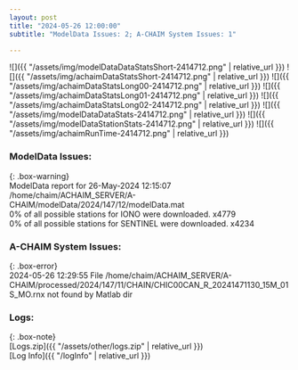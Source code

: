 ```yaml
---
layout: post
title: "2024-05-26 12:00:00"
subtitle: "ModelData Issues: 2; A-CHAIM System Issues: 1"

---
```


![]({{ "/assets/img/modelDataDataStatsShort-2414712.png" | relative_url }})
![]({{ "/assets/img/achaimDataStatsShort-2414712.png" | relative_url }})
![]({{ "/assets/img/achaimDataStatsLong00-2414712.png" | relative_url }})
![]({{ "/assets/img/achaimDataStatsLong01-2414712.png" | relative_url }})
![]({{ "/assets/img/achaimDataStatsLong02-2414712.png" | relative_url }})
![]({{ "/assets/img/modelDataDataStats-2414712.png" | relative_url }})
![]({{ "/assets/img/modelDataStationStats-2414712.png" | relative_url }})
![]({{ "/assets/img/achaimRunTime-2414712.png" | relative_url }})


### ModelData Issues:  
  
{: .box-warning}  
 ModelData report for 26-May-2024 12:15:07   
 /home/chaim/ACHAIM_SERVER/A-CHAIM/modelData/2024/147/12/modelData.mat   
 0% of all possible stations for IONO were downloaded. x4779   
 0% of all possible stations for SENTINEL were downloaded. x4234   
  
### A-CHAIM System Issues:  
  
{: .box-error}  
2024-05-26 12:29:55 File /home/chaim/ACHAIM_SERVER/A-CHAIM/processed/2024/147/11/CHAIN/CHIC00CAN_R_20241471130_15M_01S_MO.rnx not found by Matlab dir  

### Logs:  
  
{: .box-note}  
[Logs.zip]({{ "/assets/other/logs.zip" | relative_url }})  
[Log Info]({{ "/logInfo" | relative_url }})  
